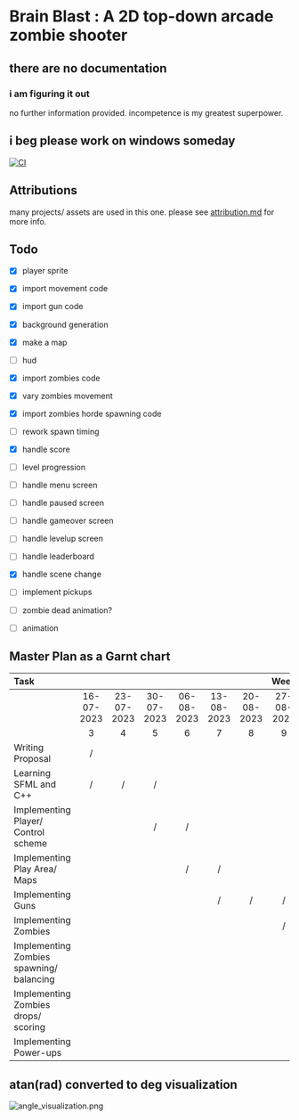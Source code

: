 # Brain Blast : A 2D top-down arcade zombie shooter
## there are no documentation
### i am figuring it out

no further information provided.
incompetence is my greatest superpower.

## i beg please work on windows someday
[![CI](https://github.com/phuwit/KMITL-ProgrammingFundamentals-GameDev/actions/workflows/ci.yml/badge.svg)](https://github.com/phuwit/KMITL-ProgrammingFundamentals-GameDev/actions/workflows/ci.yml)

## Attributions
many projects/ assets are used in this one. please see [attribution.md](attribution.md) for more info.

## Todo

- [x] player sprite
- [x] import movement code
- [x] import gun code
- [x] background generation
- [x] make a map
- [ ] hud
- [x] import zombies code
- [x] vary zombies movement
- [x] import zombies horde spawning code
- [ ] rework spawn timing
- [x] handle score
- [ ] level progression
- [ ] handle menu screen
- [ ] handle paused screen
- [ ] handle gameover screen
- [ ] handle levelup screen
- [ ] handle leaderboard
- [x] handle scene change
- [ ] implement pickups
- [ ] zombie dead animation?
- [ ] animation


## Master Plan as a Garnt chart

| Task                                     |            |            |            |            |            |            |    Week    |                |            |                |            |            |            |
| :--------------------------------------- | :--------: | :--------: | :--------: | :--------: | :--------: | :--------: | :--------: | :------------: | :--------: | :------------: | :--------: | :--------: | :--------: |
|                                          | 16-07-2023 | 23-07-2023 | 30-07-2023 | 06-08-2023 | 13-08-2023 | 20-08-2023 | 27-08-2023 | **03-09-2023** | 10-09-2023 | **17-09-2023** | 24-09-2023 | 01-10-2023 | 08-10-2023 |
|                                          |     3      |     4      |     5      |     6      |     7      |     8      |     9      |     **10**     |     11     |     **12**     |     13     |     14     |     15     |
| Writing Proposal                         |     /      |            |            |            |            |            |            |                |            |                |            |            |            |
| Learning SFML and C++                    |     /      |     /      |     /      |            |            |            |            |                |            |                |            |            |            |
| Implementing Player/ Control scheme      |            |            |     /      |     /      |            |            |            |                |            |                |            |            |            |
| Implementing Play Area/ Maps             |            |            |            |     /      |     /      |            |            |                |            |                |            |            |            |
| Implementing Guns                        |            |            |            |            |     /      |     /      |     /      |                |            |                |            |            |            |
| Implementing Zombies                     |            |            |            |            |            |            |     /      |       /        |     /      |       /        |            |            |            |
| Implementing Zombies spawning/ balancing |            |            |            |            |            |            |            |                |     /      |       /        |     /      |            |            |
| Implementing Zombies drops/ scoring      |            |            |            |            |            |            |            |                |            |       /        |     /      |     /      |            |
| Implementing Power-ups                   |            |            |            |            |            |            |            |                |            |                |            |     /      |     /      |


## atan(rad) converted to deg visualization
![angle_visualization.png](https://github.com/phuwit/KMITL-ProgrammingFundamentals-GameDev/assets/26784267/eb81752f-39c3-48e4-81ae-764c52441a85)
